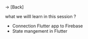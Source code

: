 -> [Back]

what we willl learn in this session ?

- Connection Flutter app to Firebase
- State mangement in Flutter